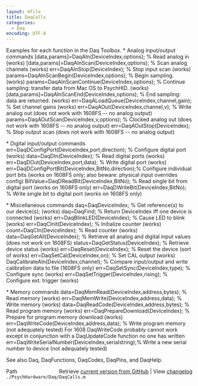 ```yaml
---
layout: mfile
title: DaqCalls
categories:
  - Daq
encoding: UTF-8
---
```


Examples for each function in the Daq Toolbox.
\* Analog input/output commands
[data,params]=DaqAIn(DeviceIndex,options);                   % Read analog in (works)
[data,params]=DaqAInScan(DeviceIndex,options);               % Scan analog channels (works)
          err=DaqAInStop(DeviceIndex);                       % Stop input scan (works)
       params=DaqAInScanBegin(DeviceIndex,options);          % Begin sampling. (works)
       params=DaqAInScanContinue(DeviceIndex,options);       % Continue sampling: transfer data from Mac OS to PsychHID. (works)
[data,params]=DaqAInScanEnd(DeviceIndex,options);            % End sampling: data are returned. (works)
          err=DaqALoadQueue(DeviceIndex,channel,gain);       % Set channel gains (works)
          err=DaqAOut(DeviceIndex,channel,v);                % Write analog out (does not work with 1608FS -- no analog output)
       params=DaqAOutScan(DeviceIndex,v,options);            % Clocked analog out (does not work with 1608FS -- no analog output)
          err=DaqAOutStop(DeviceIndex);                      % Stop output scan (does not work with 1608FS -- no analog output)

\* Digital input/output commands
          err=DaqDConfigPort(DeviceIndex,port,direction);    % Configure digital port (works)
         data=DaqDIn(DeviceIndex);                           % Read digital ports (works)
          err=DaqDOut(DeviceIndex,port,data);                % Write digital port (works)
          err=DaqDConfigPortBit(DeviceIndex,BitNo,direction);% Configure individual port bits (works on 1608FS only; also beware: physical input overrides config)
     BitValue=DaqDReadBit(DeviceIndex,BitNo);                % Read single bit from digital port (works on 1608FS only)
          err=DaqDWriteBit(DeviceIndex,BitNo);               % Write single bit to digital port (works on 1608FS only)

\* Miscellaneous commands
          daq=DaqDeviceIndex;                                % Get reference(s) to our device(s); (works)
          daq=DaqFind;                                       % Return DeviceIndex iff one device is connected (works)
          err=DaqBlinkLED(DeviceIndex);                      % Cause LED to blink (works)
          err=DaqCInit(DeviceIndex);                         % Initialize counter (works)
        count=DaqCIn(DeviceIndex);                           % Read counter (works)
         data=DaqGetAll(DeviceIndex);                        % Retrieve all analog and digital input values (does not work on 1608FS)
       status=DaqGetStatus(DeviceIndex);                     % Retrieve device status (works)
          err=DaqReset(DeviceIndex);                         % Reset the device (sort of works)
          err=DaqSetCal(DeviceIndex,on);                     % Set CAL output (works)
              DaqCalibrateAIn(DeviceIndex,channel);          % Compare input/output and write calibration data to file (1608FS only)
          err=DaqSetSync(DeviceIndex,type);                  % Configure sync (works)
          err=DaqSetTrigger(DeviceIndex,rising);             % Configure ext. trigger (works)

\* Memory commands
         data=DaqMemRead(DeviceIndex,address,bytes);         % Read memory (works)
          err=DaqMemWrite(DeviceIndex,address,data);         % Write memory (works)
         data=DaqReadCode(DeviceIndex,address,bytes);        % Read program memory (works)
          err=DaqPrepareDownload(DeviceIndex);               % Prepare for program memory download (works)
          err=DaqWriteCode(DeviceIndex,address,data);        % Write program memory (not adequately tested)
For 1608 DaqWriteCode probably cannot work except in conjunction with a DaqUpdateCode function no one has written
          err=DaqWriteSerialNumber(DeviceIndex,serialstring);% Write a new serial number to device (not adequately tested)

See also Daq, DaqFunctions, DaqCodes, DaqPins, and DaqHelp.


<div class="code_header" style="text-align:right;">
  <span style="float:left;">Path&nbsp;&nbsp;</span> <span class="counter">Retrieve <a href=
  "https://raw.github.com/Psychtoolbox-3/Psychtoolbox-3/beta/./PsychHardware/Daq/DaqCalls.m">current version from GitHub</a> | View <a href=
  "https://github.com/Psychtoolbox-3/Psychtoolbox-3/commits/beta/./PsychHardware/Daq/DaqCalls.m">changelog</a></span>
</div>
<div class="code">
  <code>./PsychHardware/Daq/DaqCalls.m</code>
</div>
